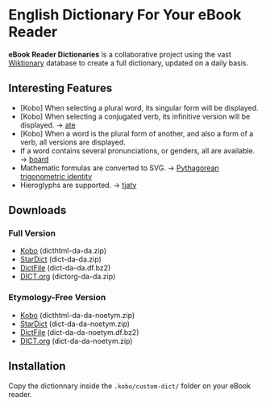 # English Dictionary For Your eBook Reader

**eBook Reader Dictionaries** is a collaborative project using the vast [Wiktionary](https://en.wiktionary.org/) database to create a full dictionary, updated on a daily basis.

## Interesting Features

- [Kobo] When selecting a plural word, its singular form will be displayed.
- [Kobo] When selecting a conjugated verb, its infinitive version will be displayed. → [ate](screenshot-ate.png)
- [Kobo] When a word is the plural form of another, and also a form of a verb, all versions are displayed. <!-- → [](screenshot-.png) -->
- If a word contains several pronunciations, or genders, all are available. → [board](screenshot-board.png)
- Mathematic formulas are converted to SVG. → [Pythagorean trigonometric identity](screenshot-pythagorean_trigonometric_identity.png)
- Hieroglyphs are supported. → [tjaty](screenshot-tjaty.png)

## Downloads

### Full Version

- [Kobo](https://github.com/BoboTiG/ebook-reader-dict/releases/download/da/dicthtml-da-da.zip) (dicthtml-da-da.zip)
- [StarDict](https://github.com/BoboTiG/ebook-reader-dict/releases/download/da/dict-da-da.zip) (dict-da-da.zip)
- [DictFile](https://github.com/BoboTiG/ebook-reader-dict/releases/download/da/dict-da-da.df.bz2) (dict-da-da.df.bz2)
- [DICT.org](https://github.com/BoboTiG/ebook-reader-dict/releases/download/da/dictorg-da-da.zip) (dictorg-da-da.zip)

### Etymology-Free Version

- [Kobo](https://github.com/BoboTiG/ebook-reader-dict/releases/download/da/dicthtml-da-da-noetym.zip) (dicthtml-da-da-noetym.zip)
- [StarDict](https://github.com/BoboTiG/ebook-reader-dict/releases/download/da/dict-da-da-noetym.zip) (dict-da-da-noetym.zip)
- [DictFile](https://github.com/BoboTiG/ebook-reader-dict/releases/download/da/dict-da-da-noetym.df.bz2) (dict-da-da-noetym.df.bz2)
- [DICT.org](https://github.com/BoboTiG/ebook-reader-dict/releases/download/da/dictorg-da-da-noetym.zip) (dict-da-da-noetym.zip)

## Installation

Copy the dictionnary inside the `.kobo/custom-dict/` folder on your eBook reader.
